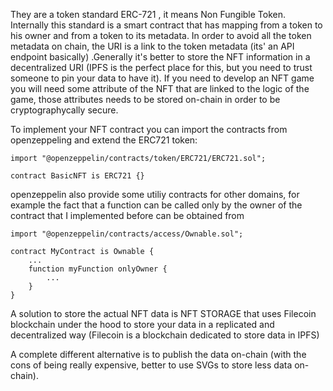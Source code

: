 They are a token standard ERC-721 , it means Non Fungible Token.
Internally this standard is a smart contract that has mapping from a token to his owner and from a token to its metadata. In order to avoid all the token metadata on chain, the URI is a link to the token metadata (its' an API endpoint basically) .Generally it's better to store the NFT information in a decentralized URI (IPFS is the perfect place for this, but you need to trust someone to pin your data to have it). If you need to develop an NFT game you will need some attribute of the NFT that are linked to the logic of the game, those attributes needs to be stored on-chain in order to be cryptographycally secure.

To implement your NFT contract you can import the contracts from openzeppeling and extend the ERC721 token:
```solidity
import "@openzeppelin/contracts/token/ERC721/ERC721.sol";

contract BasicNFT is ERC721 {}
```

openzeppelin also provide some utiliy contracts for other domains, for example the fact that a function can be called only by the owner of the contract that I implemented before can be obtained from 
```solidity
import "@openzeppelin/contracts/access/Ownable.sol";

contract MyContract is Ownable {
	...
	function myFunction onlyOwner {
		...
	}
}
```

A solution to store the actual NFT data is NFT STORAGE that uses Filecoin blockchain under the hood to store your data in a replicated and decentralized way (Filecoin is a blockchain dedicated to store data in IPFS)

A complete different alternative is to publish the data on-chain (with the cons of being really expensive, better to use SVGs to store less data on-chain).